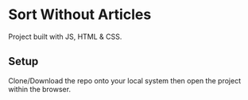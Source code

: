 # Sort Without Articles
Project built with JS, HTML & CSS.

## Setup
Clone/Download the repo onto your local system then open the project within the browser.

